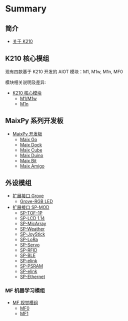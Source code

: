 Summary
=====

## 简介

- [关于 K210](./core_modules/core_k210.md)

## K210 核心模组

现有四款基于 K210 开发的 AIOT 模块：M1, M1w, M1n, MF0

模块相关说明及差异: 

- [K210 核心模块](./core_modules/core_module.md)
    - [M1/M1w](./core_modules/core_module.md)
    - [M1n](./core_modules/core_module.md)

## MaixPy 系列开发板

* [MaixPy 开发板](./maixpy_develop_kit_board/develop_kit_board.md)
  - [Maix Go](./maixpy_develop_kit_board/maix_duino.md)
  - [Maix Dock](./maixpy_develop_kit_board/maix_duino.md)
  - [Maix Cube](./maixpy_develop_kit_board/maix_cube.md)
  - [Maix Duino](./maixpy_develop_kit_board/maix_duino.md)
  - [Maix Bit](./maixpy_develop_kit_board/maix_duino.md)
  - [Maix Amigo](./maixpy_develop_kit_board/maix_duino.md)

## 外设模组

* [扩展接口 Grove]()
    - [Grove-RGB LED]()
* [扩展接口 SP-MOD]()
    - [SP-TOF-1P]()
    - [SP-LCD 1.14]()
    - [SP-MicArray]()
    - [SP-Weather]()
    - [SP-JoyStick]()
    - [SP-LoRa]()
    - [SP-Servo]()
    - [SP-RFID]()
    - [SP-BLE]()
    - [SP-elink]()
    - [SP-PSRAM]()
    - [SP-elink]()
    - [SP-Ethernet]()


### MF 机器学习模组

* [MF 视觉模组]()
  - [MF0]()
  - [MF1]()


